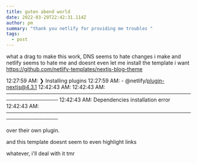 ```yaml
---
title: guten abend world
date: 2022-03-29T22:42:31.114Z
author: pm
summary: "thank you netlify for providing me troubles "
tags:
  - post
---
```

what a drag to make this work, DNS seems to hate changes i make and netlify seems to hate me and doesnt even let me install the template i want https://github.com/netlify-templates/nextjs-blog-theme


12:27:59 AM: ❯ Installing plugins
12:27:59 AM:    - @netlify/plugin-nextjs@4.3.1
12:42:43 AM: ​
12:42:43 AM: ────────────────────────────────────────────────────────────────
12:42:43 AM:   Dependencies installation error\
12:42:43 AM: ────────────────────────────────────────────────────────────────


over their own plugin.

and this template doesnt seem to even highlight links

whatever, i'll deal with it tmr